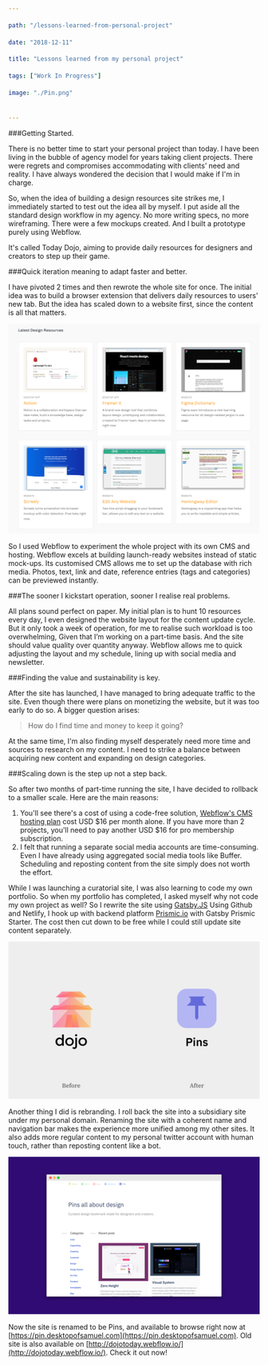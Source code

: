 ```yaml
---

path: "/lessons-learned-from-personal-project"

date: "2018-12-11"

title: "Lessons learned from my personal project"

tags: ["Work In Progress"]

image: "./Pin.png"


---
```


###Getting Started.

There is no better time to start your personal project than today. I have been living in the bubble of agency model for years taking client projects. There were regrets and compromises accommodating with clients’ need and reality. I have always wondered the decision that I would make if I'm in charge. 

So, when the idea of building a design resources site strikes me, I immediately started to test out the idea all by myself. I put aside all the standard design workflow in my agency. No more writing specs, no more wireframing. There were a few mockups created. And I built a prototype purely using Webflow.

It's called Today Dojo, aiming to provide daily resources for designers and creators to step up their game.

###Quick iteration meaning to adapt faster and better.

I have pivoted 2 times and then rewrote the whole site for once. The initial idea was to build a browser extension that delivers daily resources to users' new tab. But the idea has scaled down to a website first, since the content is all that matters.

![](./Dojo-Webflow.png)

So I used Webflow to experiment the whole project with its own CMS and hosting. Webflow excels at building launch-ready websites instead of static mock-ups. Its customised CMS allows me to set up the database with rich media. Photos, text, link and date, reference entries (tags and categories) can be previewed instantly.

###The sooner I kickstart operation, sooner I realise real problems.

All plans sound perfect on paper. My initial plan is to hunt 10 resources every day, I even designed the website layout for the content update cycle. But it only took a week of operation, for me to realise such workload is too overwhelming, Given that I’m working on a part-time basis. And the site should value quality over quantity anyway. Webflow allows me to quick adjusting the layout and my schedule, lining up with social media and newsletter.

###Finding the value and sustainability is key.

After the site has launched, I have managed to bring adequate traffic to the site. Even though there were plans on monetizing the website, but it was too early to do so. A bigger question arises:

> How do I find time and money to keep it going? 

At the same time, I'm also finding myself desperately need more time and sources to research on my content. I need to strike a balance between acquiring new content and expanding on design categories.

###Scaling down is the step up not a step back.

So after two months of part-time running the site, I have decided to rollback to a smaller scale. Here are the main reasons:

1. You'll see there's a cost of using a code-free solution, [Webflow's CMS hosting plan](https://webflow.com/hosting) cost USD $16 per month alone. If you have more than 2 projects, you'll need to pay another USD $16 for pro membership subscription.
2. I felt that running a separate social media accounts are time-consuming. Even I have already using aggregated social media tools like Buffer. Scheduling and reposting content from the site simply does not worth the effort.

While I was launching a curatorial site, I was also learning to code my own portfolio. So when my portfolio has completed, I asked myself why not code my own project as well? So I rewrite the site using [Gatsby.JS](https://www.gatsbyjs.org/) Using Github and Netlify, I hook up with backend platform [Prismic.io](https://prismic.io) with Gatsby Prismic Starter. The cost then cut down to be free while I could still update site content separately.

![](./Rebrand.png)

Another thing I did is rebranding. I roll back the site into a subsidiary site under my personal domain. Renaming the site with a coherent name and navigation bar makes the experience more unified among my other sites. It also adds more regular content to my personal twitter account with human touch, rather than reposting content like a bot. 

![](./Pin-Home.png)

Now the site is renamed to be Pins, and available to browse right now at [https://pin.desktopofsamuel.com](https://pin.desktopofsamuel.com). Old site is also available on [http://dojotoday.webflow.io/](http://dojotoday.webflow.io/). Check it out now! 

